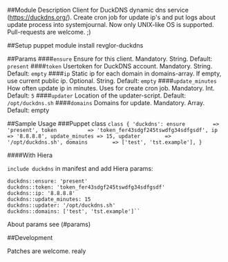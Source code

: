 ##Module Description
Client for DuckDNS dynamic dns service (https://duckdns.org/). Create cron job for update ip's and put logs about update process into systemjournal. Now only UNIX-like OS is supported. Pull-requests are welcome. ;)  

##Setup
puppet module install revglor-duckdns

##Params
####`ensure`
   Ensure for this client. Mandatory. String. Default: `present`
####`token`
   Usertoken for DuckDNS account. Mandatory. String. Default: `empty`
####`ip`
   Static ip for each domain in domains-array. If empty, use current public ip. Optional. String. Default: `empty`
####`update_minutes`
   How often update ip in minutes. Uses for create cron job. Mandatory. Int. Default: `5`
####`updater`
   Location of the updater-script. Default: `/opt/duckdns.sh`
####`domains`
   Domains for update. Mandatory. Array. Default: empty

##Sample Usage
  ###Puppet class
    ` class { 'duckdns':
           ensure         => 'present',
           token          => 'token_fer43sdgf245tswdfg34sdfgsdf',
           ip             => '8.8.8.8',
           update_minutes => 15,
           updater        => '/opt/duckdns.sh',
           domains        => ['test', 'tst.example'],
  }
`

  ####With Hiera 
  
  ``include duckdns`` in manifest and 
    add Hiera params: 
    
    
    duckdns::ensure: 'present'
    duckdns::token: 'token_fer43sdgf245tswdfg34sdfgsdf'
    duckdns::ip: '8.8.8.8' 
    duckdns::update_minutes: 15
    duckdns::updater: '/opt/duckdns.sh'
    duckdns::domains: ['test', 'tst.example']``
  
  About params see (#params)

##Development

Patches are welcome. realy
